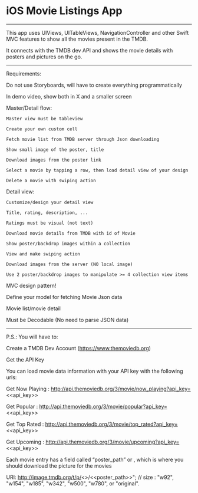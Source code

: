 # iOS Movie Listings App

----------------------------------------------------------------------------------

This app uses UIViews, UITableViews, NavigationController and other Swift MVC features to show all the movies present in the TMDB.

It connects with the TMDB dev API and shows the movie details with posters and pictures on the go.

----------------------------------------------------------------------------------

Requirements:

Do not use Storyboards, will have to create everything programmatically

In demo video, show both in X and a smaller screen

Master/Detail flow:

	Master view must be tableview

	Create your own custom cell

	Fetch movie list from TMDB server through Json downloading

	Show small image of the poster, title

	Download images from the poster link

	Select a movie by tapping a row, then load detail view of your design

	Delete a movie with swiping action

Detail view:

	Customize/design your detail view
	
	Title, rating, description, ...
	
	Ratings must be visual (not text)
	
	Download movie details from TMDB with id of Movie
	
	Show poster/backdrop images within a collection
	
	View and make swiping action
	
	Download images from the server (NO local image)
	
	Use 2 poster/backdrop images to manipulate >= 4 collection view items

MVC design pattern!

Define your model for fetching Movie Json data

Movie list/movie detail

Must be Decodable (No need to parse JSON data)

----------------------------------------------------------------------------------

P.S.: You will have to:

Create a TMDB Dev Account (https://www.themoviedb.org)

Get the API Key

You can load movie data information with your API key with the following urls:

Get Now Playing : http://api.themoviedb.org/3/movie/now_playing?api_key=<<api_key>>

Get Popular : http://api.themoviedb.org/3/movie/popular?api_key=<<api_key>>

Get Top Rated : http://api.themoviedb.org/3/movie/top_rated?api_key=<<api_key>>

Get Upcoming : http://api.themoviedb.org/3/movie/upcoming?api_key=<<api_key>>

Each movie entry has a field called “poster_path” or , which is where you should download the picture for the movies

URI: http://image.tmdb.org/t/p/<<size>>/<<poster_path>>"; // size : "w92", "w154", "w185", "w342", "w500", "w780", or "original".


